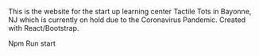 This is the website for the start up learning center Tactile Tots in Bayonne, NJ which is currently on hold due to the Coronavirus Pandemic. 
Created with React/Bootstrap.

Npm Run start 
